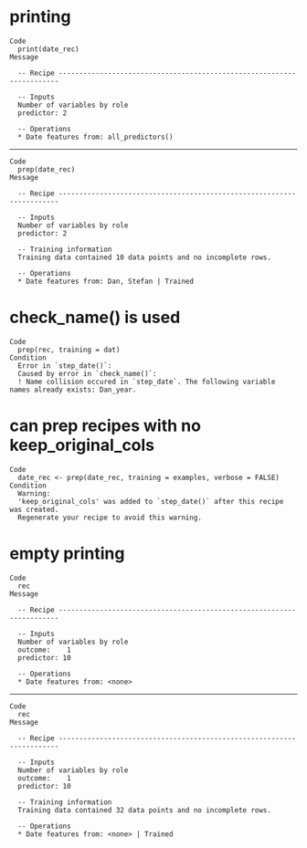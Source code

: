 # printing

    Code
      print(date_rec)
    Message
      
      -- Recipe ----------------------------------------------------------------------
      
      -- Inputs 
      Number of variables by role
      predictor: 2
      
      -- Operations 
      * Date features from: all_predictors()

---

    Code
      prep(date_rec)
    Message
      
      -- Recipe ----------------------------------------------------------------------
      
      -- Inputs 
      Number of variables by role
      predictor: 2
      
      -- Training information 
      Training data contained 10 data points and no incomplete rows.
      
      -- Operations 
      * Date features from: Dan, Stefan | Trained

# check_name() is used

    Code
      prep(rec, training = dat)
    Condition
      Error in `step_date()`:
      Caused by error in `check_name()`:
      ! Name collision occured in `step_date`. The following variable names already exists: Dan_year.

# can prep recipes with no keep_original_cols

    Code
      date_rec <- prep(date_rec, training = examples, verbose = FALSE)
    Condition
      Warning:
      'keep_original_cols' was added to `step_date()` after this recipe was created.
      Regenerate your recipe to avoid this warning.

# empty printing

    Code
      rec
    Message
      
      -- Recipe ----------------------------------------------------------------------
      
      -- Inputs 
      Number of variables by role
      outcome:    1
      predictor: 10
      
      -- Operations 
      * Date features from: <none>

---

    Code
      rec
    Message
      
      -- Recipe ----------------------------------------------------------------------
      
      -- Inputs 
      Number of variables by role
      outcome:    1
      predictor: 10
      
      -- Training information 
      Training data contained 32 data points and no incomplete rows.
      
      -- Operations 
      * Date features from: <none> | Trained

